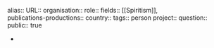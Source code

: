 alias::
URL::
organisation::
role::
fields:: [[Spiritism]],  
publications-productions:: 
country::
tags:: person
project::
question::
public:: true

-